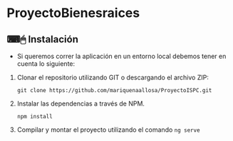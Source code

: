 # ProyectoBienesraices

## ⌨🖱 Instalación
- Si queremos correr la aplicación en un entorno local debemos tener en cuenta lo siguiente: 

1. Clonar el repositorio utilizando GIT o descargando el archivo ZIP:

    `git clone https://github.com/mariquenaallosa/ProyectoISPC.git`

2. Instalar las dependencias a través de NPM.

    `npm install`

3. Compilar y montar el proyecto utilizando el comando `ng serve`